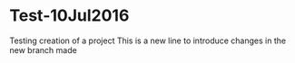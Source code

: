 # Test-10Jul2016
Testing creation of a project
This is a new line to introduce changes in the new branch made
